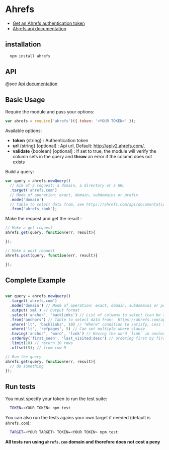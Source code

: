 # Ahrefs

- [Get an Ahrefs authentication token](https://ahrefs.com/api/profile)
- [Ahrefs api documentation](https://ahrefs.com/api/documentation)

## installation

```bash
  npm install ahrefs
```

## API

@see [Api documentation](docs/api.md)


## Basic Usage

Require the module and pass your options:

```javascript
var ahrefs = require('ahrefs')({ token: '<YOUR TOKEN>' });
```

Available options:

- **token** {string} : Authentication token
- **url** {string} [optional] : Api url, Default: http://apiv2.ahrefs.com/,
- **validate** {boolean} [optional] : If set to true, the module will verify the column sets in the query and **throw** an error if the column does not exists


Build a query:
```javascript
var query = ahrefs.newQuery()
  // Aim of a request: a domain, a directory or a URL
  .target('ahrefs.com')
  // Mode of operation: exact, domain, subdomains or prefix
  .mode('domain')
  // Table to select data from, see https://ahrefs.com/api/documentation for a complete list
  .from('ahrefs_rank');
```

Make the request and get the result :

```javascript
// Make a get request
ahrefs.get(query, function(err, result){

});

// Make a post request
ahrefs.post(query, function(err, result){

});
```

## Complete Example

```javascript

var query = ahrefs.newQuery()
  .target('ahrefs.com')
  .mode('domain') // Mode of operation: exact, domain, subdomains or prefix
  .output('xml') // Output format
  .select('anchor', 'backlinks') // List of columns to select (can be set multiple times)
  .from('anchors') // Table to select data from:  https://ahrefs.com/api/documentation/anchors
  .where('lt', 'backlinks', 10) // "Where" condition to satisfy, Less than 10 backlinks
  .where('lt', 'refpages', 5) // Can set multiple where clause
  .having('anchor', 'word', 'link') // Having the word `link` in anchor text
  .orderBy('first_seen', 'last_visited:desc') // ordering first by first_seen ascending, then by last_visited descending. Can be set multiple times
  .limit(10) // return 10 rows
  .offset(5); // from row 5

// Run the query
ahrefs.get(query, function(err, result){
  // do something
});
```

## Run tests

You must specify your token to run the test suite:

```bash
  TOKEN=<YOUR TOKEN> npm test
```

You can also run the tests agains your own target if needed (default is `ahrefs.com`):
```bash
  TARGET=<YOUR TARGET> TOKEN=<YOUR TOKEN> npm test
```

**All tests run using `ahrefs.com` domain and therefore does not cost a peny**
